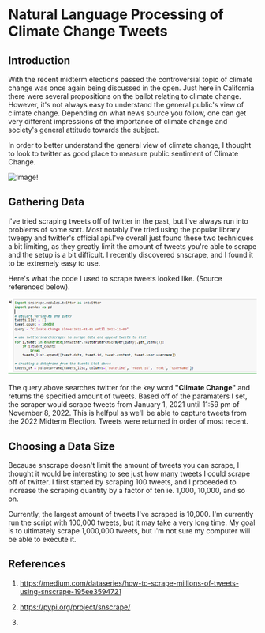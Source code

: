 # Natural Language Processing of Climate Change Tweets

## Introduction

With the recent midterm elections passed the controversial topic of climate change was once again being discussed in the open. Just here in California there were several propositions on the ballot relating to climate change. However, it's not always easy to understand the general public's view of climate change. Depending on what news source you follow, one can get very different impressions of the importance of climate change and society's general attitude towards the subject. 

In order to better understand the general view of climate change, I thought to look to twitter as good place to measure public sentiment of Climate Change. 

![Image!](Images/image2.png)

## Gathering Data

I've tried scraping tweets off of twitter in the past, but I've always run into problems of some sort. Most notably I've tried using the popular library tweepy and twitter's official api.I've overall just found these two techniques a bit limiting, as they greatly limit the amount of tweets you're able to scrape and the setup is a bit difficult. I recently discovered snscrape, and I found it to be extremely easy to use. 

Here's what the code I used to scrape tweets looked like. (Source referenced below).

![Image!](Images/image1.png)

The query above searches twitter for the key word **"Climate Change"** and returns the specified amount of tweets. Based off of the paramaters I set, the scraper would scrape tweets from January 1, 2021 until 11:59 pm of November 8, 2022. This is helfpul as we'll be able to capture tweets from the 2022 Midterm Election. Tweets were returned in order of most recent. 


## Choosing a Data Size
Because snscrape doesn't limit the amount of tweets you can scrape, I thought it would be interesting to see just how many tweets I could scrape off of twitter. I first started by scraping 100 tweets, and I proceeded to increase the scraping quantity by a factor of ten ie. 1,000, 10,000, and so on. 

Currently, the largest amount of tweets I've scraped is 10,000. I'm currently run the script with 100,000 tweets, but it may take a very long time. My goal is to ultimately scrape 1,000,000 tweets, but I'm not sure my computer will be able to execute it.



## References

1. https://medium.com/dataseries/how-to-scrape-millions-of-tweets-using-snscrape-195ee3594721

2. https://pypi.org/project/snscrape/

3. 